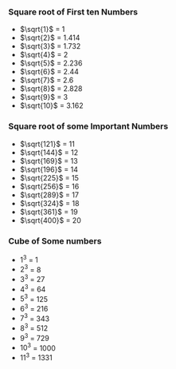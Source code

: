 ### Square root of First ten Numbers

- $\sqrt{1}$ = 1
- $\sqrt{2}$ = 1.414
- $\sqrt{3}$ = 1.732
- $\sqrt{4}$ = 2
- $\sqrt{5}$ = 2.236
- $\sqrt{6}$ = 2.44
- $\sqrt{7}$ = 2.6
- $\sqrt{8}$ = 2.828
- $\sqrt{9}$ = 3
- $\sqrt{10}$ = 3.162

### Square root of some Important Numbers

- $\sqrt{121}$ = 11
- $\sqrt{144}$ = 12
- $\sqrt{169}$ = 13
- $\sqrt{196}$ = 14
- $\sqrt{225}$ = 15
- $\sqrt{256}$ = 16
- $\sqrt{289}$ = 17
- $\sqrt{324}$ = 18
- $\sqrt{361}$ = 19
- $\sqrt{400}$ = 20

### Cube of Some numbers

- $1^3$ = 1
- $2^3$ = 8
- $3^3$ = 27
- $4^3$ = 64
- $5^3$ = 125
- $6^3$ = 216
- $7^3$ = 343
- $8^3$ = 512
- $9^3$ = 729
- $10^3$ = 1000
- $11^3$ = 1331

